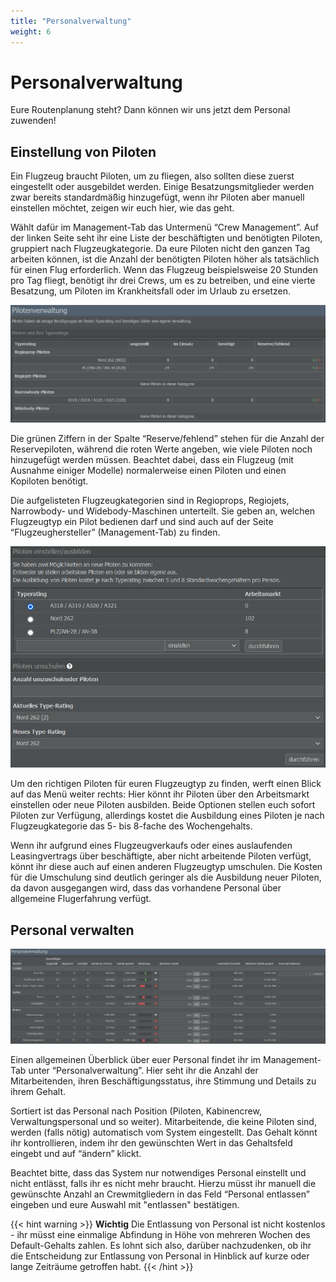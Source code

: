 ```yaml
---
title: "Personalverwaltung"
weight: 6
---
```


# Personalverwaltung

Eure Routenplanung steht? Dann können wir uns jetzt dem Personal zuwenden!

## Einstellung von Piloten

Ein Flugzeug braucht Piloten, um zu fliegen, also sollten diese zuerst eingestellt oder ausgebildet werden. Einige Besatzungsmitglieder werden zwar bereits standardmäßig hinzugefügt, wenn ihr Piloten aber manuell einstellen möchtet, zeigen wir euch hier, wie das geht.

Wählt dafür im Management-Tab das Untermenü “Crew Management”. Auf der linken Seite seht ihr eine Liste der beschäftigten und benötigten Piloten, gruppiert nach Flugzeugkategorie. Da eure Piloten nicht den ganzen Tag arbeiten können, ist die Anzahl der benötigten Piloten höher als tatsächlich für einen Flug erforderlich. Wenn das Flugzeug beispielsweise 20 Stunden pro Tag fliegt, benötigt ihr drei Crews, um es zu betreiben, und eine vierte Besatzung, um Piloten im Krankheitsfall oder im Urlaub zu ersetzen.

![Details zu Piloten](crewverwaltung_01.PNG "Details zu Piloten")

Die grünen Ziffern in der Spalte “Reserve/fehlend” stehen für die Anzahl der Reservepiloten, während die roten Werte angeben, wie viele Piloten noch hinzugefügt werden müssen. Beachtet dabei, dass ein Flugzeug (mit Ausnahme einiger Modelle) normalerweise einen Piloten und einen Kopiloten benötigt.

Die aufgelisteten Flugzeugkategorien sind in Regioprops, Regiojets, Narrowbody- und Widebody-Maschinen unterteilt. Sie geben an, welchen Flugzeugtyp ein Pilot bedienen darf und sind auch auf der Seite “Flugzeughersteller” (Management-Tab) zu finden.

![Einstellungs- und Ausbildungsmöglichkeiten](einstellen_01.PNG "Einstellungs- und Ausbildungsmöglichkeiten")

Um den richtigen Piloten für euren Flugzeugtyp zu finden, werft einen Blick auf das Menü weiter rechts: Hier könnt ihr Piloten über den Arbeitsmarkt einstellen oder neue Piloten ausbilden. Beide Optionen stellen euch sofort Piloten zur Verfügung, allerdings kostet die Ausbildung eines Piloten je nach Flugzeugkategorie das 5- bis 8-fache des Wochengehalts.

Wenn ihr aufgrund eines Flugzeugverkaufs oder eines auslaufenden Leasingvertrags über beschäftigte, aber nicht arbeitende Piloten verfügt, könnt ihr diese auch auf einen anderen Flugzeugtyp umschulen. Die Kosten für die Umschulung sind deutlich geringer als die Ausbildung neuer Piloten, da davon ausgegangen wird, dass das vorhandene Personal über allgemeine Flugerfahrung verfügt.

## Personal verwalten

![Überblick über das Personal](personalverwaltung_01.PNG "Überblick über das Personal")

Einen allgemeinen Überblick über euer Personal findet ihr im Management-Tab unter “Personalverwaltung”. Hier seht ihr die Anzahl der Mitarbeitenden, ihren Beschäftigungsstatus, ihre Stimmung und Details zu ihrem Gehalt.

Sortiert ist das Personal nach Position (Piloten, Kabinencrew, Verwaltungspersonal und so weiter). Mitarbeitende, die keine Piloten sind, werden (falls nötig) automatisch vom System eingestellt. Das Gehalt könnt ihr kontrollieren, indem ihr den gewünschten Wert in das Gehaltsfeld eingebt und auf “ändern” klickt.

Beachtet bitte, dass das System nur notwendiges Personal einstellt und nicht entlässt, falls ihr es nicht mehr braucht. Hierzu müsst ihr manuell die gewünschte Anzahl an Crewmitgliedern in das Feld “Personal entlassen” eingeben und eure Auswahl mit "entlassen" bestätigen.

{{< hint warning >}}
**Wichtig**
Die Entlassung von Personal ist nicht kostenlos - ihr müsst eine einmalige Abfindung in Höhe von mehreren Wochen des Default-Gehalts zahlen. Es lohnt sich also, darüber nachzudenken, ob ihr die Entscheidung zur Entlassung von Personal in Hinblick auf kurze oder lange Zeiträume getroffen habt.
{{< /hint >}}
